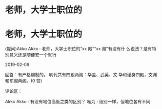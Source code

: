 # 老师，大学士职位的

# 老师，大学士职位的

(提问)Akko Akko : 老师，大学士职位的“xx 殿”“xx 阁”有没有什 么说法？是有特别意义还是随便安一个就行

2019-02-06

回答：有严格编制的。 明代共有四殿两阁：华盖、武英、文 华和谨身四殿，文渊和东阁两阁。(0 赞)

评论区：

Akko Akko : 有没有地位高低之类的区别？ 唯为 : 级别一样，但地位各有不同
